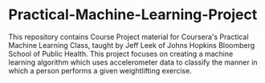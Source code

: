Practical-Machine-Learning-Project
==================================
This repository contains Course Project material for Coursera's Practical Machine Learning Class, taught by Jeff Leek of Johns Hopkins Bloomberg School of Public Health. This project focuses on creating a machine learning algorithm which uses accelerometer data to classify the manner in which a person performs a given weightlifting exercise.
